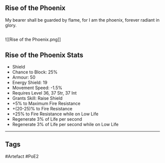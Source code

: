 ## Rise of the Phoenix
My bearer shall be guarded by flame,
for I am the phoenix, forever radiant in glory.
##
![[Rise of the Phoenix.png]]
## Rise of the Phoenix Stats
- Shield
- Chance to Block: 25%
- Armour: 50
- Energy Shield: 19
- Movement Speed: -1.5%
- Requires Level 36, 37 Str, 37 Int
- Grants Skill: Raise Shield
- +5% to Maximum Fire Resistance
- +(20-25)% to Fire Resistance
- +25% to Fire Resistance while on Low Life
- Regenerate 3% of Life per second
- Regenerate 3% of Life per second while on Low Life


---
## Tags
#Artefact
#PoE2